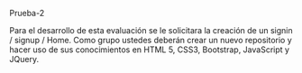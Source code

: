 Prueba-2

Para el desarrollo de esta evaluación se le solicitara la creación de un signin / signup / Home. Como grupo ustedes deberán crear un nuevo repositorio y hacer uso de sus conocimientos en HTML 5, CSS3, Bootstrap, JavaScript y JQuery.

